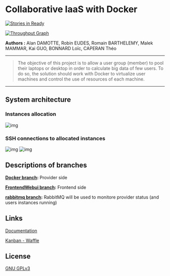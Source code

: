 Collaborative IaaS with Docker
==============================
[![Stories in Ready](https://badge.waffle.io/EudesRobin/iaas-collaboratif.png?label=ready&title=Ready)](https://waffle.io/EudesRobin/iaas-collaboratif)

[![Throughput Graph](https://graphs.waffle.io/EudesRobin/iaas-collaboratif/throughput.svg)](https://waffle.io/EudesRobin/iaas-collaboratif/metrics)

**Authors :** 
Alan DAMOTTE, Robin EUDES, Romain BARTHELEMY, Malek MAMMAR, Kai GUO, BONNARD Loïc, CAPERAN Théo

----------

> The objective of this project is to allow a user group (member) to pool their laptops or desktop in order to calculate big data of few users. To do so, the solution should work with Docker to virtualize user machines and control the use of resources of each machine.

----------

System architecture
-------------------

### Instances allocation
![img](http://air.imag.fr/images/5/59/Infrastructure_globale.png)

### SSH connections to allocated instances
![img](http://air.imag.fr/images/thumb/a/a8/Infra_generale_network.png/1000px-Infra_generale_network.png)
![img](http://air.imag.fr/images/5/58/Legend_infra.png)


Descriptions of branches
----------

**[Docker branch](https://github.com/EudesRobin/iaas-collaboratif/tree/docker):**
 Provider side

**[FrontendWebui branch](https://github.com/EudesRobin/iaas-collaboratif/tree/frontendWebui):**
 Frontend side

**[rabbitmq branch](https://github.com/EudesRobin/iaas-collaboratif/tree/rabbitmq):**
 RabbitMQ will be used to monitore provider status (and users instances running)

Links
-------
[Documentation](http://air.imag.fr/index.php/Projets-2015-2016-IaaS_Docker)

[Kanban - Waffle](https://waffle.io/EudesRobin/iaas-collaboratif)

License
-------
[GNU GPLv3](https://www.gnu.org/licenses/gpl-3.0.fr.html)



